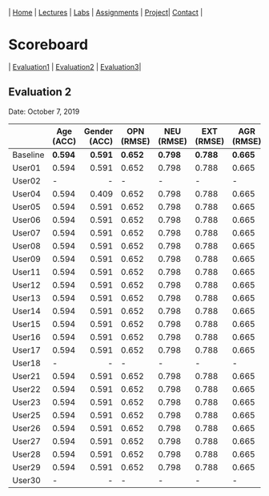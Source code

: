 | [Home](index.md) | [Lectures](lectures.md) | [Labs](labs.md) | [Assignments](assignments.md) | [Project](project.md)| [Contact](contact.md) |


# Scoreboard

| [Evaluation1](scores/evaluation1.md) | [Evaluation2](scores/evaluation2.md) | [Evaluation3](scores/evaluation3.md)|

## Evaluation 2

Date: October 7, 2019

|       | Age (ACC) | Gender (ACC) | OPN (RMSE) | NEU (RMSE) | EXT (RMSE) | AGR (RMSE) | CON (RMSE) | Full Grade |
|-------|--------------|----------:|------------|------------|------------|------------|------------|------------|
| Baseline|**0.594**|**0.591**|**0.652**|**0.798**|**0.788**|**0.665**|**0.734**|-|
| User01 |0.594|0.591|0.652|0.798|0.788|0.665|0.734|✅|
| User02 |-|-|-|-|-|-|-|
| User04 |0.594|0.409|0.652|0.798|0.788|0.665|0.734|-|
| User05 |0.594|0.591|0.652|0.798|0.788|0.665|0.734|✅|
| User06 |0.594|0.591|0.652|0.798|0.788|0.665|0.734|✅|
| User07 |0.594|0.591|0.652|0.798|0.788|0.665|0.734|✅|
| User08 |0.594|0.591|0.652|0.798|0.788|0.665|0.734|✅|
| User09 |0.594|0.591|0.652|0.798|0.788|0.665|0.734|✅|
| User11 |0.594|0.591|0.652|0.798|0.788|0.665|0.734|✅|
| User12 |0.594|0.591|0.652|0.798|0.788|0.665|0.734|✅|
| User13 |0.594|0.591|0.652|0.798|0.788|0.665|0.734|✅|
| User14 |0.594|0.591|0.652|0.798|0.788|0.665|0.734|✅|
| User15 |0.594|0.591|0.652|0.798|0.788|0.665|0.734|✅|
| User16 |0.594|0.591|0.652|0.798|0.788|0.665|0.734|✅|
| User17 |0.594|0.591|0.652|0.798|0.788|0.665|0.734|✅|
| User18 |-|-|-|-|-|-|-|
| User21 |0.594|0.591|0.652|0.798|0.788|0.665|0.734|✅|
| User22 |0.594|0.591|0.652|0.798|0.788|0.665|0.734|✅|
| User23 |0.594|0.591|0.652|0.798|0.788|0.665|0.734|✅|
| User25 |0.594|0.591|0.652|0.798|0.788|0.665|0.734|✅|
| User26 |0.594|0.591|0.652|0.798|0.788|0.665|0.734|✅|
| User27 |0.594|0.591|0.652|0.798|0.788|0.665|0.734|✅|
| User28 |0.594|0.591|0.652|0.798|0.788|0.665|0.734|✅|
| User29 |0.594|0.591|0.652|0.798|0.788|0.665|0.734|✅|
| User30 |-|-|-|-|-|-|-|✅|

